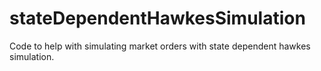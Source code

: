 # stateDependentHawkesSimulation
Code to help with simulating market orders with state dependent hawkes simulation.

